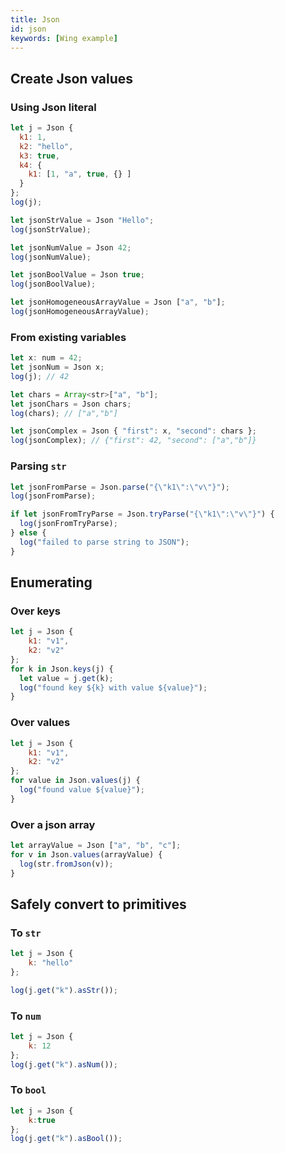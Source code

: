```yaml
---
title: Json
id: json
keywords: [Wing example]
---
```

## Create Json values

### Using Json literal
```js playground
let j = Json {
  k1: 1,
  k2: "hello",
  k3: true,
  k4: {
    k1: [1, "a", true, {} ]
  }
};
log(j);

let jsonStrValue = Json "Hello";
log(jsonStrValue);

let jsonNumValue = Json 42;
log(jsonNumValue);

let jsonBoolValue = Json true;
log(jsonBoolValue);

let jsonHomogeneousArrayValue = Json ["a", "b"];
log(jsonHomogeneousArrayValue);
```

### From existing variables

```js playground
let x: num = 42;
let jsonNum = Json x;
log(j); // 42

let chars = Array<str>["a", "b"];
let jsonChars = Json chars;
log(chars); // ["a","b"]

let jsonComplex = Json { "first": x, "second": chars };
log(jsonComplex); // {"first": 42, "second": ["a","b"]}
```

### Parsing `str`
```js playground
let jsonFromParse = Json.parse("{\"k1\":\"v\"}");
log(jsonFromParse);

if let jsonFromTryParse = Json.tryParse("{\"k1\":\"v\"}") {
  log(jsonFromTryParse);
} else {
  log("failed to parse string to JSON");
}
```

## Enumerating 
### Over keys
```js playground
let j = Json {
    k1: "v1",
    k2: "v2"
};
for k in Json.keys(j) {
  let value = j.get(k);
  log("found key ${k} with value ${value}");
}
```
### Over values
```js playground
let j = Json {
    k1: "v1",
    k2: "v2"
};
for value in Json.values(j) {
  log("found value ${value}");
}
```

### Over a json array
```js playground
let arrayValue = Json ["a", "b", "c"];
for v in Json.values(arrayValue) {
  log(str.fromJson(v));
}
```

## Safely convert to primitives
### To `str`
```js playground
let j = Json {
    k: "hello"
};

log(j.get("k").asStr());
```

### To `num`
```js playground
let j = Json {
    k: 12
};
log(j.get("k").asNum());
```

### To `bool`

```js playground
let j = Json {
    k:true
};
log(j.get("k").asBool());
```